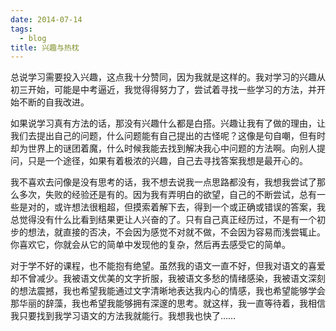 ```yaml
---
date: 2014-07-14
tags:
  - blog
title: 兴趣与热枕
---
```


总说学习需要投入兴趣，这点我十分赞同，因为我就是这样的。我对学习的兴趣从初三开始，可能是中考逼近，我觉得得努力了，尝试着寻找一些学习的方法，并开始不断的自我改进。

<!--more-->

如果说学习真有方法的话，那没有兴趣什么都是白搭。兴趣让我有了做的理由，让我们去提出自己的问题，什么问题能有自己提出的古怪呢？这像是句自嘲，但有时却为世界上的谜团着魔，什么时候我能去找到解决我心中问题的方法啊。向别人提问，只是一个途径，如果有着极浓的兴趣，自己去寻找答案我想是最开心的。

我不喜欢去问像是没有思考的话，我不想去说我一点思路都没有，我想我尝试了那么多次，失败的经验还是有的。因为我有弄明白的欲望，自己的不断尝试，总有一些是对的，或许想法很粗超，但摸索着解下去，得到一个或正确或错误的答案，我总觉得没有什么比看到结果更让人兴奋的了。只有自己真正经历过，不是有一个初步的想法，就直接的否决，不会因为感觉不对就不做，不会因为容易而浅尝辄止。你喜欢它，你就会从它的简单中发现他的复杂，然后再去感受它的简单。

对于学不好的课程，也不能抱有绝望。虽然我的语文一直不好，但我对语文的喜爱却不曾减少。我被语文优美的文字折服，我被语文多愁的情绪感染，我被语文深刻的想法震撼，我也希望我能通过文字清晰地表达我内心的情感，我也希望能够学会那华丽的辞藻，我也希望我能够拥有深邃的思考。就这样，我一直等待着，我相信我只要找到我学习语文的方法我就能行。我想我也快了……
